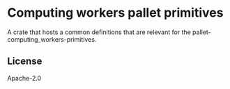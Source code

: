Computing workers pallet primitives
====

A crate that hosts a common definitions that are relevant for the pallet-computing_workers-primitives.

## License

Apache-2.0
